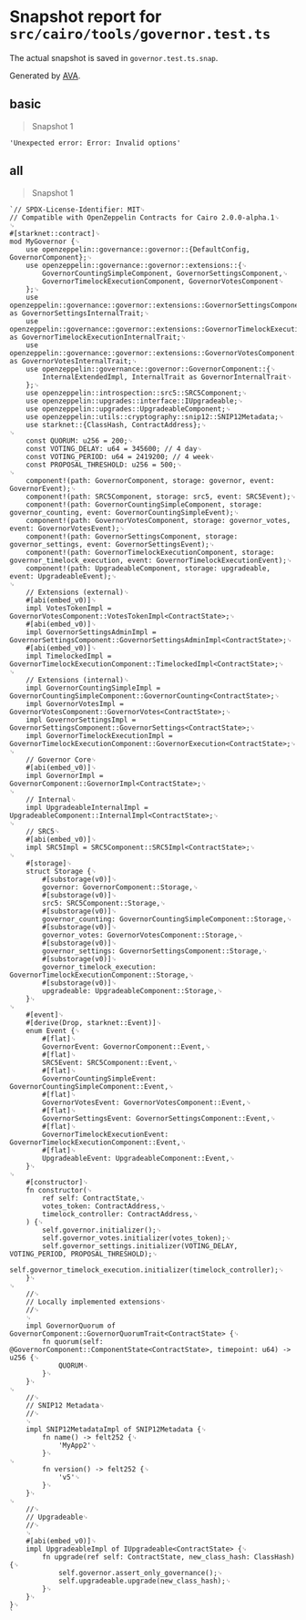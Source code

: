 # Snapshot report for `src/cairo/tools/governor.test.ts`

The actual snapshot is saved in `governor.test.ts.snap`.

Generated by [AVA](https://avajs.dev).

## basic

> Snapshot 1

    'Unexpected error: Error: Invalid options'

## all

> Snapshot 1

    `// SPDX-License-Identifier: MIT␊
    // Compatible with OpenZeppelin Contracts for Cairo 2.0.0-alpha.1␊
    ␊
    #[starknet::contract]␊
    mod MyGovernor {␊
        use openzeppelin::governance::governor::{DefaultConfig, GovernorComponent};␊
        use openzeppelin::governance::governor::extensions::{␊
        	GovernorCountingSimpleComponent, GovernorSettingsComponent,␊
        	GovernorTimelockExecutionComponent, GovernorVotesComponent␊
        };␊
        use openzeppelin::governance::governor::extensions::GovernorSettingsComponent::InternalTrait as GovernorSettingsInternalTrait;␊
        use openzeppelin::governance::governor::extensions::GovernorTimelockExecutionComponent::InternalTrait as GovernorTimelockExecutionInternalTrait;␊
        use openzeppelin::governance::governor::extensions::GovernorVotesComponent::InternalTrait as GovernorVotesInternalTrait;␊
        use openzeppelin::governance::governor::GovernorComponent::{␊
        	InternalExtendedImpl, InternalTrait as GovernorInternalTrait␊
        };␊
        use openzeppelin::introspection::src5::SRC5Component;␊
        use openzeppelin::upgrades::interface::IUpgradeable;␊
        use openzeppelin::upgrades::UpgradeableComponent;␊
        use openzeppelin::utils::cryptography::snip12::SNIP12Metadata;␊
        use starknet::{ClassHash, ContractAddress};␊
    ␊
        const QUORUM: u256 = 200;␊
        const VOTING_DELAY: u64 = 345600; // 4 day␊
        const VOTING_PERIOD: u64 = 2419200; // 4 week␊
        const PROPOSAL_THRESHOLD: u256 = 500;␊
    ␊
        component!(path: GovernorComponent, storage: governor, event: GovernorEvent);␊
        component!(path: SRC5Component, storage: src5, event: SRC5Event);␊
        component!(path: GovernorCountingSimpleComponent, storage: governor_counting, event: GovernorCountingSimpleEvent);␊
        component!(path: GovernorVotesComponent, storage: governor_votes, event: GovernorVotesEvent);␊
        component!(path: GovernorSettingsComponent, storage: governor_settings, event: GovernorSettingsEvent);␊
        component!(path: GovernorTimelockExecutionComponent, storage: governor_timelock_execution, event: GovernorTimelockExecutionEvent);␊
        component!(path: UpgradeableComponent, storage: upgradeable, event: UpgradeableEvent);␊
    ␊
        // Extensions (external)␊
        #[abi(embed_v0)]␊
        impl VotesTokenImpl = GovernorVotesComponent::VotesTokenImpl<ContractState>;␊
        #[abi(embed_v0)]␊
        impl GovernorSettingsAdminImpl = GovernorSettingsComponent::GovernorSettingsAdminImpl<ContractState>;␊
        #[abi(embed_v0)]␊
        impl TimelockedImpl = GovernorTimelockExecutionComponent::TimelockedImpl<ContractState>;␊
    ␊
        // Extensions (internal)␊
        impl GovernorCountingSimpleImpl = GovernorCountingSimpleComponent::GovernorCounting<ContractState>;␊
        impl GovernorVotesImpl = GovernorVotesComponent::GovernorVotes<ContractState>;␊
        impl GovernorSettingsImpl = GovernorSettingsComponent::GovernorSettings<ContractState>;␊
        impl GovernorTimelockExecutionImpl = GovernorTimelockExecutionComponent::GovernorExecution<ContractState>;␊
    ␊
        // Governor Core␊
        #[abi(embed_v0)]␊
        impl GovernorImpl = GovernorComponent::GovernorImpl<ContractState>;␊
    ␊
        // Internal␊
        impl UpgradeableInternalImpl = UpgradeableComponent::InternalImpl<ContractState>;␊
    ␊
        // SRC5␊
        #[abi(embed_v0)]␊
        impl SRC5Impl = SRC5Component::SRC5Impl<ContractState>;␊
    ␊
        #[storage]␊
        struct Storage {␊
            #[substorage(v0)]␊
            governor: GovernorComponent::Storage,␊
            #[substorage(v0)]␊
            src5: SRC5Component::Storage,␊
            #[substorage(v0)]␊
            governor_counting: GovernorCountingSimpleComponent::Storage,␊
            #[substorage(v0)]␊
            governor_votes: GovernorVotesComponent::Storage,␊
            #[substorage(v0)]␊
            governor_settings: GovernorSettingsComponent::Storage,␊
            #[substorage(v0)]␊
            governor_timelock_execution: GovernorTimelockExecutionComponent::Storage,␊
            #[substorage(v0)]␊
            upgradeable: UpgradeableComponent::Storage,␊
        }␊
    ␊
        #[event]␊
        #[derive(Drop, starknet::Event)]␊
        enum Event {␊
            #[flat]␊
            GovernorEvent: GovernorComponent::Event,␊
            #[flat]␊
            SRC5Event: SRC5Component::Event,␊
            #[flat]␊
            GovernorCountingSimpleEvent: GovernorCountingSimpleComponent::Event,␊
            #[flat]␊
            GovernorVotesEvent: GovernorVotesComponent::Event,␊
            #[flat]␊
            GovernorSettingsEvent: GovernorSettingsComponent::Event,␊
            #[flat]␊
            GovernorTimelockExecutionEvent: GovernorTimelockExecutionComponent::Event,␊
            #[flat]␊
            UpgradeableEvent: UpgradeableComponent::Event,␊
        }␊
    ␊
        #[constructor]␊
        fn constructor(␊
            ref self: ContractState,␊
            votes_token: ContractAddress,␊
            timelock_controller: ContractAddress,␊
        ) {␊
            self.governor.initializer();␊
            self.governor_votes.initializer(votes_token);␊
            self.governor_settings.initializer(VOTING_DELAY, VOTING_PERIOD, PROPOSAL_THRESHOLD);␊
            self.governor_timelock_execution.initializer(timelock_controller);␊
        }␊
    ␊
        //␊
        // Locally implemented extensions␊
        //␊
        ␊
        impl GovernorQuorum of GovernorComponent::GovernorQuorumTrait<ContractState> {␊
            fn quorum(self: @GovernorComponent::ComponentState<ContractState>, timepoint: u64) -> u256 {␊
                QUORUM␊
            }␊
        }␊
    ␊
        //␊
        // SNIP12 Metadata␊
        //␊
        ␊
        impl SNIP12MetadataImpl of SNIP12Metadata {␊
            fn name() -> felt252 {␊
                'MyApp2'␊
            }␊
    ␊
            fn version() -> felt252 {␊
                'v5'␊
            }␊
        }␊
    ␊
        //␊
        // Upgradeable␊
        //␊
        ␊
        #[abi(embed_v0)]␊
        impl UpgradeableImpl of IUpgradeable<ContractState> {␊
            fn upgrade(ref self: ContractState, new_class_hash: ClassHash) {␊
                self.governor.assert_only_governance();␊
                self.upgradeable.upgrade(new_class_hash);␊
            }␊
        }␊
    }␊
    `
